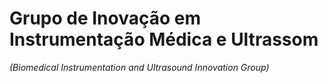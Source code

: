 # **Grupo de Inovação em Instrumentação Médica e Ultrassom** 

_(Biomedical Instrumentation and Ultrasound Innovation Group)_ 




